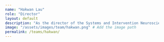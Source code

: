 ```yaml
---
name: "Hakwan Lau"
role: "Director"
layout: default
description: "As the director of the Systems and Intervention Neuroscience group, Hakwan aims to uncover the fundamental reason humans experience the world differently from other animals."
image: "/assets/images/team/hakwan.png" # Add the image path
permalink: /teams/hakwan/
---
```

